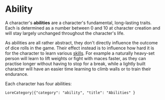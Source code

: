 # Ability

A character's **abilities** are a character's fundamental, long-lasting traits. Each is determined as a number between 0 and 10 at character creation and will stay largely unchanged throughout the character's life.

As abilities are all rather abstract, they don't directly influence the outcome of dice rolls in the game.  Their effect instead is to influence how hard it is for the character to learn various [skills](character:skills). For example a naturally heavy-set person will learn to lift weights or fight with maces faster, as they can practise longer without having to stop for a break, while a lightly built character will have an easier time learning to climb walls or to train their endurance.

Each character has four abilities:

`LoreCategory|{"category": "ability", "title": "Abilities" }`
